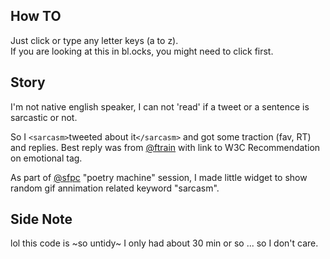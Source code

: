 ## How TO
Just click or type any letter keys (a to z).  
If you are looking at this in bl.ocks, you might need to click first.

## Story
I'm not native english speaker, I can not 'read' if a tweet or a sentence is sarcastic or not.  

So I `<sarcasm>`tweeted  about it`</sarcasm>` and got some traction (fav, RT) and replies. Best reply was from [@ftrain](https://twitter.com/ftrain/status/625713179138637824) with link to W3C Recommendation on emotional tag. 

As part of [@sfpc](https://twitter.com/sfpc) "poetry machine" session, I made little widget to show random gif annimation related keyword "sarcasm".

## Side Note
lol this code is ~so untidy~ I only had about 30 min or so ... so I don't care.